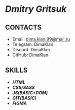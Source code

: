 [DimaKlan]: https://github.com/DimaKlan

# ***Dmitry Gritsuk***

## **CONTACTS**
* Email: dima.klan.99@mail.ru
* Telegram: DimaKlan
* Discord: DimaKlan
* GitHub: [DimaKlan]


## **SKILLS**
* ***HTML***
* ***CSS/SASS***
* ***JS(BASIC+DOM)***
* ***GIT(BASIC)***
* ***FIGMA***
